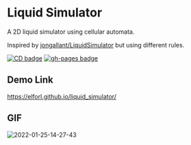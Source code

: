 # Liquid Simulator

A 2D liquid simulator using cellular automata.

Inspired by [jongallant/LiquidSimulator](https://github.com/jongallant/LiquidSimulator) but using different rules.

[![CD badge][cd_badge]][cd_link]
[![gh-pages badge][gh-pages badge]][gh-pages link]

## Demo Link
https://elforl.github.io/liquid_simulator/

## GIF
![2022-01-25-14-27-43](https://user-images.githubusercontent.com/57017872/150970249-573329fa-427c-439e-ad81-0c4f18874ca1.gif)


[cd_link]: https://github.com/ElforL/liquid_simulator/actions/workflows/cd.yaml
[gh-pages link]: https://github.com/ElforL/liquid_simulator/actions/workflows/pages/pages-build-deployment

[cd_badge]: https://github.com/ElforL/liquid_simulator/actions/workflows/cd.yaml/badge.svg
[gh-pages badge]: https://github.com/ElforL/liquid_simulator/actions/workflows/pages/pages-build-deployment/badge.svg
